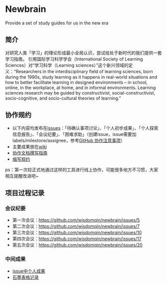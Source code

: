 # Newbrain
Provide a set of study guides for us in the new era

## 简介
对研究人类「学习」的理论形成最小全局认识，尝试给处于新时代的我们提供一套学习指南。
引用国际学习科学学会（International Society of Learning Sciences）对“学习科学（Learning sciences）”这个新兴领域的定义：“Researchers in the interdisciplinary field of learning sciences, born during the 1990s, study learning as it happens in real-world situations and how to better facilitate learning in designed environments – in school, online, in the workplace, at home, and in informal environments. Learning sciences research may be guided by constructivist, social-constructivist, socio-cognitive, and socio-cultural theories of learning.”

## 协作规约
- 以下内容均发布在[issues](https://github.com/wisdomqin/newbrain/issues)：「待确认事项讨论」、「个人初步成果」、「个人探索信息报告」、「会议纪要」、「困难求助」（创建issue，issue需要加labels/milestone/assignee，参考[GitHub 协作注意事项](https://ishanshan.im/community/HbGitHubCooperate.html)）
- 主要成果放在[wiki](https://github.com/wisdomqin/newbrain/wiki)
- [协作文档撰写指南](https://github.com/OpenMindClub/Share/wiki/HbDoc)
- [缩写规约](https://github.com/OpenMindClub/Share/wiki/HbShortRule)

ps：第一次较正式地通过这样的工具进行线上协作，可能很多地方不习惯，大家相互提醒改进吧~

## 项目过程记录
### 会议纪要
- 第一次会议：https://github.com/wisdomqin/newbrain/issues/5
- 第二次会议：https://github.com/wisdomqin/newbrain/issues/7
- 第三次会议：https://github.com/wisdomqin/newbrain/issues/10
- 第四次会议：https://github.com/wisdomqin/newbrain/issues/17
- 第五次会议：https://github.com/wisdomqin/newbrain/issues/20
### 中间成果
- [issue中个人成果](https://github.com/wisdomqin/newbrain/issues?q=is%3Aissue+label%3A%E4%B8%AA%E4%BA%BA%E6%88%90%E6%9E%9C+is%3Aopen)
- [石墨表格记录](https://shimo.im/sheets/OhLkVmAZPD81BXhC/49YJE)

